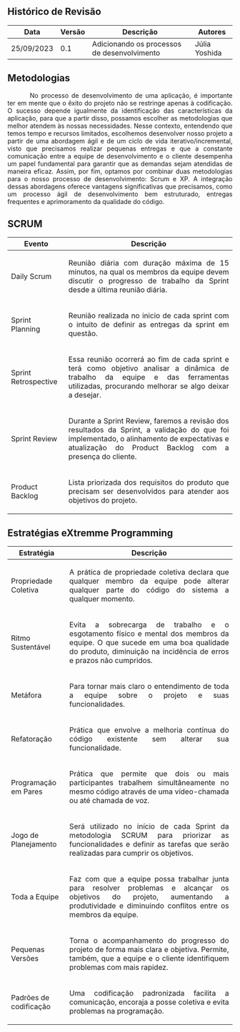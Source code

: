 ## Histórico de Revisão

| Data | Versão | Descrição | Autores |
| ---------- | ----------- | -------------- | -------------- |
| 25/09/2023 | 0.1 | Adicionando os processos de desenvolvimento | Júlia Yoshida |

## Metodologias

<p style="text-indent: 50px;text-align: justify;"> No processo de desenvolvimento de uma aplicação, é importante ter em mente  que o êxito do projeto não se restringe apenas à codificação. O sucesso depende igualmente da identificação das características da aplicação, para que a partir disso, possamos escolher as metodologias que melhor atendem às nossas necessidades. Nesse contexto, entendendo que temos tempo e recursos limitados, escolhemos desenvolver nosso projeto a partir de uma abordagem ágil e de um ciclo de vida iterativo/incremental, visto que precisamos realizar pequenas entregas e que a constante comunicação entre a equipe de desenvolvimento e o cliente desempenha um papel fundamental para garantir que as demandas sejam atendidas de maneira eficaz. Assim, por fim, optamos por combinar duas metodologias para o nosso processo de desenvolvimento: Scrum e XP. A integração dessas abordagens oferece vantagens significativas que precisamos, como um processo ágil de desenvolvimento bem estruturado, entregas frequentes e aprimoramento da qualidade do código.  </p>

## SCRUM

| Evento | Descrição |
| --- | --- |
| Daily Scrum | <p style="text-align:justify"> Reunião diária com duração máxima de 15 minutos, na qual os membros da equipe devem discutir o progresso de trabalho da Sprint desde a última reunião diária. </p>|
| Sprint Planning | <p style="text-align:justify"> Reunião realizada no inicio de cada sprint com o intuito de definir as entregas da sprint em questão. </p>|
| Sprint Retrospective | <p style="text-align:justify"> Essa reunião ocorrerá ao fim de cada sprint e terá como objetivo analisar a dinâmica de trabalho da equipe e das ferramentas utilizadas, procurando melhorar se algo deixar a desejar. </p>|
| Sprint Review	| <p style="text-align:justify"> Durante a Sprint Review, faremos a revisão dos resultados da Sprint, a validação do que foi implementado, o alinhamento de expectativas e atualização do Product Backlog com a presença do cliente. </p>|
| Product Backlog | <p style="text-align:justify"> Lista priorizada dos requisitos do produto que precisam ser desenvolvidos para atender aos objetivos do projeto. </p>|

## Estratégias eXtremme Programming

| Estratégia | Descrição |
| --- | --- | 
| Propriedade Coletiva | <p style="text-align:justify"> A prática de propriedade coletiva declara que qualquer membro da equipe pode alterar qualquer parte do código do sistema a qualquer momento. </p>|
| Ritmo Sustentável | <p style="text-align:justify"> Evita a sobrecarga de trabalho e o esgotamento físico e mental dos membros da equipe. O que sucede em uma boa qualidade do produto, diminuição na incidência de erros e prazos não cumpridos. </p> |
| Metáfora | <p style="text-align:justify"> Para tornar mais claro o entendimento de toda a equipe sobre o projeto e suas funcionalidades. </p> |
| Refatoração | <p style="text-align:justify"> Prática que envolve a melhoria contínua do código existente sem alterar sua funcionalidade. </p> |
| Programação em Pares | <p style="text-align:justify"> Prática que permite que dois ou mais participantes trabalhem simultâneamente no mesmo código através de uma vídeo-chamada ou até chamada de voz. </p> |
| Jogo de Planejamento | <p style="text-align:justify"> Será utilizado no início de cada Sprint da metodologia SCRUM para priorizar as funcionalidades e definir as tarefas que serão realizadas para cumprir os objetivos. </p> |
| Toda a Equipe | <p style="text-align:justify"> Faz com que a equipe possa trabalhar junta para resolver problemas e alcançar os objetivos do projeto, aumentando a produtividade e diminuindo conflitos entre os membros da equipe. </p> |
| Pequenas Versões | <p style="text-align:justify"> Torna o acompanhamento do progresso do projeto de forma mais clara e objetiva. Permite, também, que a equipe e o cliente identifiquem problemas com mais rapidez. </p> |
| Padrões de codificação | <p style="text-align:justify"> Uma codificação padronizada facilita a comunicação, encoraja a posse coletiva e evita problemas na programação. </p> |
